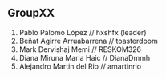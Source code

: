 ## GroupXX

1. Pablo Palomo López // hxshfx (leader)
2. Beñat Agirre Arruabarrena // toasterdoom
3. Mark Dervishaj Memi // RESKOM326
4. Diana Miruna Maria Haic // DianaDmmh 
5. Alejandro Martin del Rio // amartinrio

